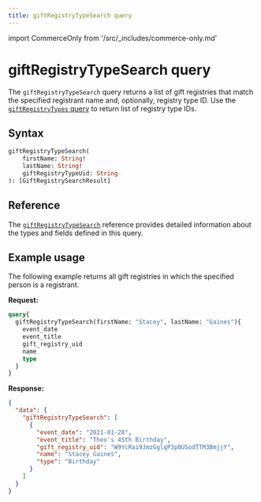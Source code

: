 ```yaml
---
title: giftRegistryTypeSearch query
---
```


import CommerceOnly from '/src/_includes/commerce-only.md'

<CommerceOnly />

# giftRegistryTypeSearch query

The `giftRegistryTypeSearch` query returns a list of gift registries that match the specified registrant name and, optionally, registry type ID. Use the [`giftRegistryTypes` query](types.md) to return list of registry type IDs.

## Syntax

```graphql
giftRegistryTypeSearch(
    firstName: String!
    lastName: String!
    giftRegistryTypeUid: String
): [GiftRegistrySearchResult]
```

## Reference

The [`giftRegistryTypeSearch`](https://developer.adobe.com/commerce/webapi/graphql-api/index.html#query-giftRegistryTypeSearch) reference provides detailed information about the types and fields defined in this query.

## Example usage

The following example returns all gift registries in which the specified person is a registrant.

**Request:**

```graphql
query{
  giftRegistryTypeSearch(firstName: "Stacey", lastName: "Gaines"){
    event_date
    event_title
    gift_registry_uid
    name
    type
  }
}
```

**Response:**

```json
{
  "data": {
    "giftRegistryTypeSearch": [
      {
        "event_date": "2021-01-28",
        "event_title": "Theo's 45th Birthday",
        "gift_registry_uid": "W9YcRai9JmzGglqP3p0USodTTM3BmjjY",
        "name": "Stacey Gaines",
        "type": "Birthday"
      }
    ]
  }
}
```
